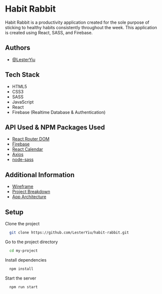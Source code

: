
# Habit Rabbit


Habit Rabbit is a productivity application created for the sole purpose of sticking to healthy habits consistently throughout the week. This application is created using React, SASS, and Firebase.


## Authors

- [@LesterYiu](https://github.com/LesterYiu)

## Tech Stack

- HTML5
- CSS3
- SASS
- JavaScript
- React
- Firebase (Realtime Database & Authentication)

## API Used & NPM Packages Used
- [React Router DOM](https://www.npmjs.com/package/react-router-dom)
- [Firebase](https://firebase.google.com/)
- [React Calendar](https://www.npmjs.com/package/react-calendar)
- [Axios](https://www.npmjs.com/package/axios)
- [node-sass](https://www.npmjs.com/package/node-sass)

## Additional Information

- [Wireframe](https://www.figma.com/file/cbfrwelKaoncfMkMSXqm5L/Productivity-App?node-id=0%3A1)
- [Project Breakdown](https://docs.google.com/document/d/1nDkiBIMwrB4UZc3AlbGazboqGq_I3uKY5P3Y8u3uVaE/edit?usp=sharing)
- [App Architecture](https://www.figma.com/file/nanDFZaWZYeTuLiIs9zS4j/Habit-Rabbit?node-id=0%3A1)

## Setup

Clone the project

```bash
  git clone https://github.com/LesterYiu/habit-rabbit.git
```

Go to the project directory

```bash
  cd my-project
```

Install dependencies

```bash
  npm install
```

Start the server

```bash
  npm run start
```
